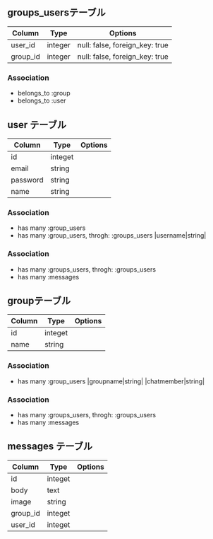 ## groups_usersテーブル

|Column|Type|Options|
|------|----|-------|
|user_id|integer|null: false, foreign_key: true|
|group_id|integer|null: false, foreign_key: true|

### Association
- belongs_to :group
- belongs_to :user

## user テーブル
|Column|Type|Options|
|------|----|-------|
|id|integet|
|email|string|
|password|string|
|name|string|

### Association
- has many :group_users
- has many :group_users, throgh: :groups_users
|username|string|

### Association
- has many :groups_users, throgh: :groups_users
- has many :messages

## groupテーブル
|Column|Type|Options|
|------|----|-------|
|id|integet|
|name|string|

### Association
- has many :group_users
|groupname|string|
|chatmember|string|

### Association
- has many :groups_users, throgh: :groups_users
- has many :messages

## messages テーブル
 |Column|Type|Options|
|------|----|-------|
|id|integet|
|body|text|
|image|string|
|group_id|integet|
|user_id|integet|
